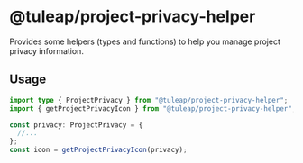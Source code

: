 # @tuleap/project-privacy-helper

Provides some helpers (types and functions) to help you manage project privacy information.

## Usage

```typescript
import type { ProjectPrivacy } from "@tuleap/project-privacy-helper";
import { getProjectPrivacyIcon } from "@tuleap/project-privacy-helper";

const privacy: ProjectPrivacy = {
  //...
};
const icon = getProjectPrivacyIcon(privacy);
```
